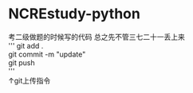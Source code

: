 # NCREstudy-python
考二级做题的时候写的代码 总之先不管三七二十一丢上来  
'''
git add .   
git commit -m "update"    
git push  
'''  
↑git上传指令
